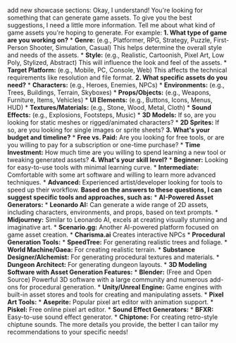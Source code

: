 
add new showcase sections: Okay, I understand! You're looking for something that can generate game assets. To give you the best suggestions, I need a little more information. Tell me about what kind of game assets you're hoping to generate. For example: **1. What type of game are you working on?** * **Genre:** (e.g., Platformer, RPG, Strategy, Puzzle, First-Person Shooter, Simulation, Casual) This helps determine the overall style and needs of the assets. * **Style:** (e.g., Realistic, Cartoonish, Pixel Art, Low Poly, Stylized, Abstract) This will influence the look and feel of the assets. * **Target Platform:** (e.g., Mobile, PC, Console, Web) This affects the technical requirements like resolution and file format. **2. What specific assets do you need?** * **Characters:** (e.g., Heroes, Enemies, NPCs) * **Environments:** (e.g., Trees, Buildings, Terrain, Skyboxes) * **Props/Objects:** (e.g., Weapons, Furniture, Items, Vehicles) * **UI Elements:** (e.g., Buttons, Icons, Menus, HUD) * **Textures/Materials:** (e.g., Stone, Wood, Metal, Cloth) * **Sound Effects:** (e.g., Explosions, Footsteps, Music) * **3D Models:** If so, are you looking for static meshes or rigged/animated characters? * **2D Sprites:** If so, are you looking for single images or sprite sheets? **3. What's your budget and timeline?** * **Free vs. Paid:** Are you looking for free tools, or are you willing to pay for a subscription or one-time purchase? * **Time Investment:** How much time are you willing to spend learning a new tool or tweaking generated assets? **4. What's your skill level?** * **Beginner:** Looking for easy-to-use tools with minimal learning curve. * **Intermediate:** Comfortable with some art software and willing to learn more advanced techniques. * **Advanced:** Experienced artist/developer looking for tools to speed up their workflow. **Based on the answers to these questions, I can suggest specific tools and approaches, such as:** * **AI-Powered Asset Generators:** * **Leonardo AI:** Can generate a wide range of 2D assets, including characters, environments, and props, based on text prompts. * **Midjourney:** Similar to Leonardo AI, excels at creating visually stunning and imaginative art. * **Scenario.gg:** Another AI-powered platform focused on game asset creation. * **Charisma.ai** Creates interactive NPCs * **Procedural Generation Tools:** * **SpeedTree:** For generating realistic trees and foliage. * **World Machine/Gaea:** For creating realistic terrain. * **Substance Designer/Alchemist:** For generating procedural textures and materials. * **Dungeon Architect:** For generating dungeon layouts. * **3D Modeling Software with Asset Generation Features:** * **Blender:** (Free and Open Source) Powerful 3D software with a large community and numerous add-ons for procedural generation. * **Unity/Unreal Engine:** Game engines with built-in asset stores and tools for creating and manipulating assets. * **Pixel Art Tools:** * **Aseprite:** Popular pixel art editor with animation support. * **Piskel:** Free online pixel art editor. * **Sound Effect Generators:** * **BFXR:** Easy-to-use sound effect generator. * **Chiptone:** For creating retro-style chiptune sounds. The more details you provide, the better I can tailor my recommendations to your specific needs! 
